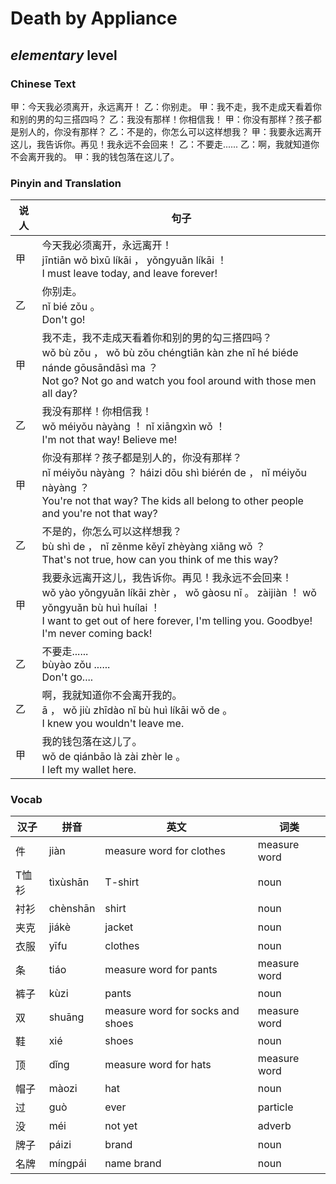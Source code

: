 # Death by Appliance
## *elementary* level

### Chinese Text
甲：今天我必须离开，永远离开！
乙：你别走。
甲：我不走，我不走成天看着你和别的男的勾三搭四吗？
乙：我没有那样！你相信我！
甲：你没有那样？孩子都是别人的，你没有那样？
乙：不是的，你怎么可以这样想我？
甲：我要永远离开这儿，我告诉你。再见！我永远不会回来！
乙：不要走......
乙：啊，我就知道你不会离开我的。
甲：我的钱包落在这儿了。

### Pinyin and Translation
|说人|句子|
|----|----|
|甲|今天我必须离开，永远离开！<br />jīntiān wǒ bìxū líkāi ， yǒngyuǎn líkāi ！<br />I must leave today, and leave forever!|
|乙|你别走。<br />nǐ bié zǒu 。<br />Don't go!|
|甲|我不走，我不走成天看着你和别的男的勾三搭四吗？<br />wǒ bù zǒu ， wǒ bù zǒu chéngtiān kàn zhe nǐ hé biéde nánde gōusāndāsì ma ？<br />Not go? Not go and watch you fool around with those men all day?|
|乙|我没有那样！你相信我！<br />wǒ méiyǒu nàyàng ！ nǐ xiāngxìn wǒ ！<br />I'm not that way! Believe me!|
|甲|你没有那样？孩子都是别人的，你没有那样？<br />nǐ méiyǒu nàyàng ？ háizi dōu shì biérén de ， nǐ méiyǒu nàyàng ？<br />You're not that way? The kids all belong to other people and you're not that way?|
|乙|不是的，你怎么可以这样想我？<br />bù shì de ， nǐ zěnme kěyǐ zhèyàng xiǎng wǒ ？<br />That's not true, how can you think of me this way?|
|甲|我要永远离开这儿，我告诉你。再见！我永远不会回来！<br />wǒ yào yǒngyuǎn líkāi zhèr ， wǒ gàosu nǐ 。 zàijiàn ！ wǒ yǒngyuǎn bù huì huílai ！<br />I want to get out of here forever, I'm telling you. Goodbye! I'm never coming back!|
|乙|不要走......<br />bùyào zǒu ......<br />Don't go....|
|乙|啊，我就知道你不会离开我的。<br />ā ， wǒ jiù zhīdào nǐ bù huì líkāi wǒ de 。<br />I knew you wouldn't leave me.|
|甲|我的钱包落在这儿了。<br />wǒ de qiánbāo là zài zhèr le 。<br />I left my wallet here.|
### Vocab
|汉子|拼音|英文|词类|
|----|----|----|----|
|件|jiàn|measure word for clothes|measure word|
|T恤衫|tìxùshān|T-shirt|noun|
|衬衫|chènshān|shirt|noun|
|夹克|jiákè|jacket|noun|
|衣服|yīfu|clothes|noun|
|条|tiáo|measure word for pants|measure word|
|裤子|kùzi|pants|noun|
|双|shuāng|measure word for socks and shoes|measure word|
|鞋|xié|shoes|noun|
|顶|dǐng|measure word for hats|measure word|
|帽子|màozi|hat|noun|
|过|guò|ever|particle|
|没|méi|not yet|adverb|
|牌子|páizi|brand|noun|
|名牌|míngpái|name brand|noun|